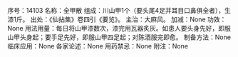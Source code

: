 序号：14103
名称：全甲散
组成：川山甲1个（要头尾4足并耳目口鼻俱全者），生漆1斤。
出处：《仙拈集》卷四引《要览》。
主治：大麻风。
加减：None
功效：None
用法用量：每日将山甲漆数次，漆完用瓦器炙灰。如患人要头身先好，即服山甲头身起；要手足先好，即服山甲四足起；对陈酒服完即愈。
制备方法：None
临床应用：None
各家论述：None
用药禁忌：None
附注：None
